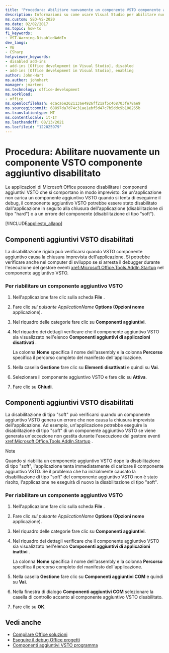 ```yaml
---
title: 'Procedura: Abilitare nuovamente un componente VSTO componente aggiuntivo disabilitato'
description: Informazioni su come usare Visual Studio per abilitare nuovamente un componente aggiuntivo VSTO che è stato disabilitato in un'Microsoft Office applicazione.
ms.custom: SEO-VS-2020
ms.date: 02/02/2017
ms.topic: how-to
f1_keywords:
- VST.Warning.DisabledAddIn
dev_langs:
- VB
- CSharp
helpviewer_keywords:
- disabled add-ins
- add-ins [Office development in Visual Studio], disabled
- add-ins [Office development in Visual Studio], enabling
author: John-Hart
ms.author: johnhart
manager: jmartens
ms.technology: office-development
ms.workload:
- office
ms.openlocfilehash: ecaca6e262113ae4926ff21af5c468703fe78ae9
ms.sourcegitcommit: 68897da7d74c31ae1ebf5d47c7b5ddc9b108265b
ms.translationtype: MT
ms.contentlocale: it-IT
ms.lasthandoff: 08/13/2021
ms.locfileid: "122025979"
---
```

# <a name="how-to-re-enable-a-vsto-add-in-that-has-been-disabled"></a>Procedura: Abilitare nuovamente un componente VSTO componente aggiuntivo disabilitato
  Le applicazioni di Microsoft Office possono disabilitare i componenti aggiuntivi VSTO che si comportano in modo imprevisto. Se un'applicazione non carica un componente aggiuntivo VSTO quando si tenta di eseguirne il debug, il componente aggiuntivo VSTO potrebbe essere stato disabilitato dall'applicazione in seguito alla chiusura dell'applicazione (disabilitazione di tipo "hard") o a un errore del componente (disabilitazione di tipo "soft").

 [!INCLUDE[appliesto_allapp](../vsto/includes/appliesto-allapp-md.md)]

## <a name="hard-disabled-vsto-add-ins"></a>Componenti aggiuntivi VSTO disabilitati
 La disabilitazione rigida può verificarsi quando VSTO componente aggiuntivo causa la chiusura imprevista dell'applicazione. Si potrebbe verificare anche nel computer di sviluppo se si arresta il debugger durante l'esecuzione del gestore eventi <xref:Microsoft.Office.Tools.AddIn.Startup> nel componente aggiuntivo VSTO.

### <a name="to-re-enable-a-vsto-add-in"></a>Per riabilitare un componente aggiuntivo VSTO

1. Nell'applicazione fare clic sulla scheda **File** .

2. Fare clic *sul pulsante ApplicationName* **Options (Opzioni nome** applicazione).

3. Nel riquadro delle categorie fare clic su **Componenti aggiuntivi**.

4. Nel riquadro dei dettagli verificare che il componente aggiuntivo VSTO sia visualizzato nell'elenco **Componenti aggiuntivi di applicazioni disattivati** .

     La colonna **Nome** specifica il nome dell'assembly e la colonna **Percorso** specifica il percorso completo del manifesto dell'applicazione.

5. Nella casella **Gestione** fare clic su **Elementi disattivati** e quindi su **Vai**.

6. Selezionare il componente aggiuntivo VSTO e fare clic su **Attiva**.

7. Fare clic su **Chiudi**.

## <a name="soft-disabled-vsto-add-ins"></a>Componenti aggiuntivi VSTO disabilitati
 La disabilitazione di tipo "soft" può verificarsi quando un componente aggiuntivo VSTO genera un errore che non causa la chiusura imprevista dell'applicazione. Ad esempio, un'applicazione potrebbe eseguire la disabilitazione di tipo "soft" di un componente aggiuntivo VSTO se viene generata un'eccezione non gestita durante l'esecuzione del gestore eventi <xref:Microsoft.Office.Tools.AddIn.Startup> .

> [!NOTE]
> Quando si riabilita un componente aggiuntivo VSTO dopo la disabilitazione di tipo "soft", l'applicazione tenta immediatamente di caricare il componente aggiuntivo VSTO. Se il problema che ha inizialmente causato la disabilitazione di tipo "soft" del componente aggiuntivo VSTO non è stato risolto, l'applicazione ne eseguirà di nuovo la disabilitazione di tipo "soft".

### <a name="to-re-enable-a-vsto-add-in"></a>Per riabilitare un componente aggiuntivo VSTO

1. Nell'applicazione fare clic sulla scheda **File** .

2. Fare clic *sul pulsante ApplicationName* **Options (Opzioni nome** applicazione).

3. Nel riquadro delle categorie fare clic su **Componenti aggiuntivi**.

4. Nel riquadro dei dettagli verificare che il componente aggiuntivo VSTO sia visualizzato nell'elenco **Componenti aggiuntivi di applicazioni inattivi** .

     La colonna **Nome** specifica il nome dell'assembly e la colonna **Percorso** specifica il percorso completo del manifesto dell'applicazione.

5. Nella casella **Gestione** fare clic su **Componenti aggiuntivi COM** e quindi su **Vai**.

6. Nella finestra di dialogo **Componenti aggiuntivi COM** selezionare la casella di controllo accanto al componente aggiuntivo VSTO disabilitato.

7. Fare clic su **OK**.

## <a name="see-also"></a>Vedi anche
- [Compilare Office soluzioni](../vsto/building-office-solutions.md)
- [Eseguire il debug Office progetti](../vsto/debugging-office-projects.md)
- [Componenti aggiuntivi VSTO programma](../vsto/programming-vsto-add-ins.md)
